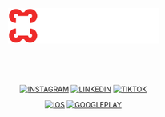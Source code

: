 <div id="header" align="center">
  <img src="https://raw.githubusercontent.com/livetechgames/.github/main/assets/logo.svg" width="300"/>
</div>

<br/><br/><br/>

<div id="social-badges" align="center">
  
  [![INSTAGRAM](https://img.shields.io/badge/Instagram-E4405F?style=for-the-badge&logo=instagram&logoColor=white)](https://www.instagram.com/livetechgames/)
  [![LINKEDIN](https://img.shields.io/badge/LinkedIn-0077B5?style=for-the-badge&logo=linkedin&logoColor=white)](https://www.linkedin.com/company/livetechgames/)
  [![TIKTOK](https://img.shields.io/badge/TikTok-000000?style=for-the-badge&logo=tiktok&logoColor=white)](https://www.tiktok.com/@livetechgames)
  
  [![IOS](https://img.shields.io/badge/App_Store-0D96F6?style=for-the-badge&logo=app-store&logoColor=white)](https://playpogl.com/download/)
  [![GOOGLEPLAY](https://img.shields.io/badge/Google_Play-414141?style=for-the-badge&logo=google-play&logoColor=white)](https://playpogl.com/download/)
  
</div>
